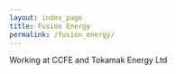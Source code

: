 ```yaml
---
layout: index_page
title: Fusion Energy
permalink: /fusion_energy/
---
```


Working at CCFE and Tokamak Energy Ltd

